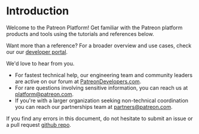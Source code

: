 # Introduction

Welcome to the Patreon Platform! Get familiar with the Patreon platform products and tools using the tutorials and references below.

Want more than a reference? For a broader overview and use cases, check our our [developer portal](https://www.patreon.com/portal).

<aside class="success">
We'd love to hear from you.
<br/>
<ul>
    <li>
    For fastest technical help, our engineering team and community leaders are active on our forum at <a href="https://www.patreondevelopers.com">PatreonDevelopers.com</a>.
    </li>
    <li>
    For rare questions involving sensitive information, you can reach us at <a href="mailto:platform@patreon.com">platform@patreon.com</a>.
    </li>
    <li>
    If you're with a larger organization seeking non-technical coordination you can reach our partnerships team at <a href="mailto:partners@patreon.com">partners@patreon.com</a>.
    </li>
</ul>
</aside>

If you find any errors in this document, do not hesitate to submit an issue or a pull request [github repo](https://github.com/Patreon/platform-documentation).
